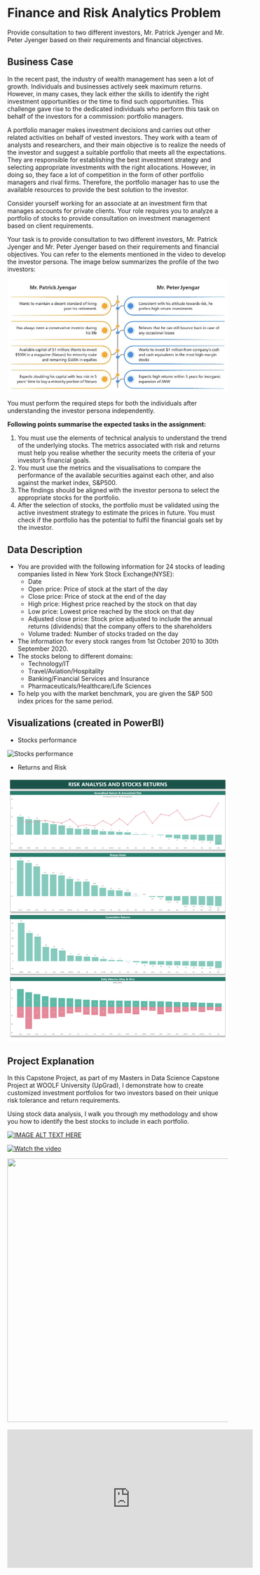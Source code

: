 # Finance and Risk Analytics Problem
Provide consultation to two different investors, Mr. Patrick Jyenger and Mr. Peter Jyenger based on their requirements and financial objectives.

## Business Case
In the recent past, the industry of wealth management has seen a lot of growth. Individuals and businesses actively seek maximum returns. However, in many cases, they lack either the skills to identify the right investment opportunities or the time to find such opportunities. This challenge gave rise to the dedicated individuals who perform this task on behalf of the investors for a commission: portfolio managers.

 A portfolio manager makes investment decisions and carries out other related activities on behalf of vested investors. They work with a team of analysts and researchers, and their main objective is to realize the needs of the investor and suggest a suitable portfolio that meets all the expectations. They are responsible for establishing the best investment strategy and selecting appropriate investments with the right allocations. However, in doing so, they face a lot of competition in the form of other portfolio managers and rival firms. Therefore, the portfolio manager has to use the available resources to provide the best solution to the investor.

 Consider yourself working for an associate at an investment firm that manages accounts for private clients. Your role requires you to analyze a portfolio of stocks to provide consultation on investment management based on client requirements.

 Your task is to provide consultation to two different investors, Mr. Patrick Jyenger and Mr. Peter Jyenger based on their requirements and financial objectives. You can refer to the elements mentioned in the video to develop the investor persona. The image below summarizes the profile of the two investors:

 ![Investor Profile](/Jupyter%20Notebook/Investor_Profile.jpeg)

You must perform the required steps for both the individuals after understanding the investor persona independently.

**Following points summarise the expected tasks in the assignment:**

1. You must use the elements of technical analysis to understand the trend of the underlying stocks. The metrics associated with risk and returns must help you realise whether the security meets the criteria of your investor’s financial goals.
2. You must use the metrics and the visualisations to compare the performance of the available securities against each other, and also against the market index, S&P500.
3. The findings should be aligned with the investor persona to select the appropriate stocks for the portfolio.
4. After the selection of stocks, the portfolio must be validated using the active investment strategy to estimate the prices in future. You must check if the portfolio has the potential to fulfil the financial goals set by the investor.

## Data Description
- You are provided with the following information for 24 stocks of leading companies listed in New York Stock Exchange(NYSE):
    - Date
    - Open price: Price of stock at the start of the day
    - Close price: Price of stock at the end of the day
    - High price: Highest price reached by the stock on that day
    - Low price: Lowest price reached by the stock on that day
    - Adjusted close price: Stock price adjusted to include the annual returns (dividends) that the company offers to the shareholders
    - Volume traded: Number of stocks traded on the day
- The information for every stock ranges from 1st October 2010 to 30th September 2020.
- The stocks belong to different domains:
    - Technology/IT
    - Travel/Aviation/Hospitality
    - Banking/Financial Services and Insurance
    - Pharmaceuticals/Healthcare/Life Sciences
- To help you with the market benchmark, you are given the S&P 500 index prices for the same period.

## Visualizations (created in PowerBI)
- Stocks performance

![Stocks performance](/Dashboard%20or%20Visualizations/Dashboard%20-%20Stocks%20Analysis.jpg)

- Returns and Risk

![Returns and Risk](/Dashboard%20or%20Visualizations/Dashboard%20-%20Risk%20Analysis%20&%20Stock%20Returns.jpg)

## Project Explanation
In this Capstone Project, as part of my Masters in Data Science Capstone Project at WOOLF University (UpGrad), I demonstrate how to create customized investment portfolios for two investors based on their unique risk tolerance and return requirements. 

Using stock data analysis, I walk you through my methodology and show you how to identify the best stocks to include in each portfolio. 

[![IMAGE ALT TEXT HERE](https://img.youtube.com/vi/FbJaAvZswsg/0.jpg)](https://www.youtube.com/watch?v=FbJaAvZswsg)

[![Watch the video](https://img.youtube.com/vi/FbJaAvZswsg/hqdefault.jpg)](https://www.youtube.com/embed/FbJaAvZswsg)

[<img src="https://img.youtube.com/vi/FbJaAvZswsg/hqdefault.jpg" width="1920" height="600"
/>](https://www.youtube.com/embed/FbJaAvZswsg)


<iframe width="560" height="315" src="https://www.youtube.com/embed/FbJaAvZswsg?si=_JNgELCeebtzP__n&amp;controls=0" title="YouTube video player" frameborder="0" allow="accelerometer; autoplay; clipboard-write; encrypted-media; gyroscope; picture-in-picture; web-share" referrerpolicy="strict-origin-when-cross-origin" allowfullscreen></iframe>
